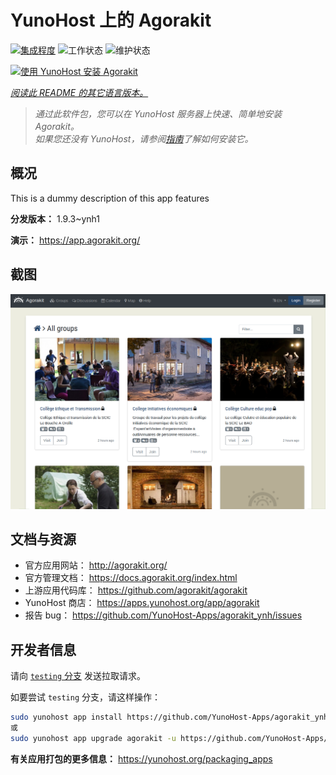 <!--
注意：此 README 由 <https://github.com/YunoHost/apps/tree/master/tools/readme_generator> 自动生成
请勿手动编辑。
-->

# YunoHost 上的 Agorakit

[![集成程度](https://apps.yunohost.org/badge/integration/agorakit)](https://ci-apps.yunohost.org/ci/apps/agorakit/)
![工作状态](https://apps.yunohost.org/badge/state/agorakit)
![维护状态](https://apps.yunohost.org/badge/maintained/agorakit)

[![使用 YunoHost 安装 Agorakit](https://install-app.yunohost.org/install-with-yunohost.svg)](https://install-app.yunohost.org/?app=agorakit)

*[阅读此 README 的其它语言版本。](./ALL_README.md)*

> *通过此软件包，您可以在 YunoHost 服务器上快速、简单地安装 Agorakit。*  
> *如果您还没有 YunoHost，请参阅[指南](https://yunohost.org/install)了解如何安装它。*

## 概况

This is a dummy description of this app features


**分发版本：** 1.9.3~ynh1

**演示：** <https://app.agorakit.org/>

## 截图

![Agorakit 的截图](./doc/screenshots/screenshot.png)

## 文档与资源

- 官方应用网站： <http://agorakit.org/>
- 官方管理文档： <https://docs.agorakit.org/index.html>
- 上游应用代码库： <https://github.com/agorakit/agorakit>
- YunoHost 商店： <https://apps.yunohost.org/app/agorakit>
- 报告 bug： <https://github.com/YunoHost-Apps/agorakit_ynh/issues>

## 开发者信息

请向 [`testing` 分支](https://github.com/YunoHost-Apps/agorakit_ynh/tree/testing) 发送拉取请求。

如要尝试 `testing` 分支，请这样操作：

```bash
sudo yunohost app install https://github.com/YunoHost-Apps/agorakit_ynh/tree/testing --debug
或
sudo yunohost app upgrade agorakit -u https://github.com/YunoHost-Apps/agorakit_ynh/tree/testing --debug
```

**有关应用打包的更多信息：** <https://yunohost.org/packaging_apps>

